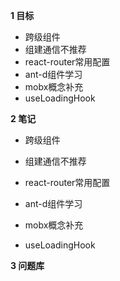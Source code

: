 
**1 目标**
* 跨级组件
* 组建通信不推荐
* react-router常用配置
* ant-d组件学习
* mobx概念补充
* useLoadingHook

**2 笔记**
* 跨级组件

* 组建通信不推荐

* react-router常用配置

* ant-d组件学习

* mobx概念补充

* useLoadingHook

**3 问题库**